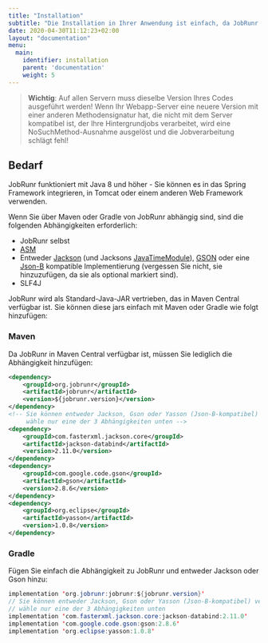 ```yaml
---
title: "Installation"
subtitle: "Die Installation in Ihrer Anwendung ist einfach, da JobRunr in Maven Central veröffentlicht wird"
date: 2020-04-30T11:12:23+02:00
layout: "documentation"
menu: 
  main: 
    identifier: installation
    parent: 'documentation'
    weight: 5
---
```


> __Wichtig__: Auf allen Servern muss dieselbe Version Ihres Codes ausgeführt werden! Wenn Ihr Webapp-Server eine neuere Version mit einer anderen Methodensignatur hat, die nicht mit dem Server kompatibel ist, der Ihre Hintergrundjobs verarbeitet, wird eine NoSuchMethod-Ausnahme ausgelöst und die Jobverarbeitung schlägt fehl!

## Bedarf
JobRunr funktioniert mit Java 8 und höher - Sie können es in das Spring Framework integrieren, in Tomcat oder einem anderen Web Framework verwenden.


Wenn Sie über Maven oder Gradle von JobRunr abhängig sind, sind die folgenden Abhängigkeiten erforderlich:
- JobRunr selbst
- [ASM](https://asm.ow2.io/)
- Entweder [Jackson](https://github.com/FasterXML/jackson) (und Jacksons [JavaTimeModule](https://github.com/FasterXML/jackson-modules-java8)), [GSON](https://github.com/google/gson) oder eine [Json-B](http://json-b.net/) kompatible Implementierung (vergessen Sie nicht, sie hinzuzufügen, da sie als optional markiert sind).
- SLF4J

JobRunr wird als Standard-Java-JAR vertrieben, das in Maven Central verfügbar ist. Sie können diese jars einfach mit Maven oder Gradle wie folgt hinzufügen:

### Maven
Da JobRunr in Maven Central verfügbar ist, müssen Sie lediglich die Abhängigkeit hinzufügen:


```xml
<dependency> 
    <groupId>org.jobrunr</groupId> 
    <artifactId>jobrunr</artifactId> 
    <version>${jobrunr.version}</version> 
</dependency>
<!-- Sie können entweder Jackson, Gson oder Yasson (Json-B-kompatibel) verwenden.
     wähle nur eine der 3 Abhängigkeiten unten -->
<dependency>
    <groupId>com.fasterxml.jackson.core</groupId>
    <artifactId>jackson-databind</artifactId>
    <version>2.11.0</version>
</dependency>
<dependency>
    <groupId>com.google.code.gson</groupId>
    <artifactId>gson</artifactId>
    <version>2.8.6</version>
</dependency>
<dependency>
    <groupId>org.eclipse</groupId>
    <artifactId>yasson</artifactId>
    <version>1.0.8</version>
</dependency>
```

### Gradle
Fügen Sie einfach die Abhängigkeit zu JobRunr und entweder Jackson oder Gson hinzu:


```java
implementation 'org.jobrunr:jobrunr:${jobrunr.version}'
// Sie können entweder Jackson, Gson oder Yasson (Json-B-kompatibel) verwenden.
// wähle nur eine der 3 Abhängigkeiten unten
implementation 'com.fasterxml.jackson.core:jackson-databind:2.11.0'
implementation 'com.google.code.gson:gson:2.8.6'
implementation 'org.eclipse:yasson:1.0.8'

```
